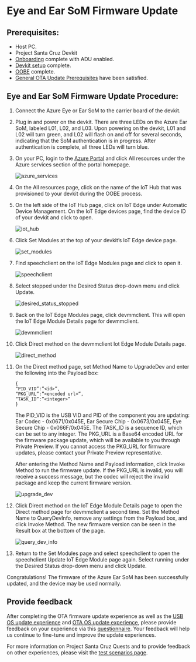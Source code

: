 <!---
title: Ear SoM firmware updating                    # the article title to show on the browser tab
description: Walks a user through the ear SoM firmware update process for Project Santa Cruz Private Preview (July 2020). 
author: elqu20      # the author's GitHub ID - will be auto-populated if set in settings.json
ms.author: v-elqu     # the author's Microsoft alias (if applicable) - will be auto-populated if set in settings.json
ms.date: {@date}           # the date - will be auto-populated when template is first applied
ms.topic: reference  # the type of article
--->
# Eye and Ear SoM Firmware Update

## Prerequisites:

- Host PC.
- Project Santa Cruz Devkit
- [Onboarding](https://github.com/microsoft/Project-Santa-Cruz-Private-Preview/blob/main/user-guides/getting_started/azure-subscription-onboarding.md) complete with ADU enabled.
- [Devkit setup](https://github.com/microsoft/Project-Santa-Cruz-Private-Preview/blob/main/user-guides/getting_started/devkit-unboxing-setup.md) complete.
- [OOBE](https://github.com/microsoft/Project-Santa-Cruz-Private-Preview/blob/main/user-guides/getting_started/oobe.md) complete.
- [General OTA Update Prerequisites](https://github.com/microsoft/Project-Santa-Cruz-Private-Preview/blob/main/user-guides/updating/ota_os_fw_update_prerequisites.md) have been satisfied. 

## Eye and Ear SoM Firmware Update Procedure: 

1. Connect the Azure Eye or Ear SoM to the carrier board of the devkit. 

1. Plug in and power on the devkit. There are three LEDs on the Azure Ear SoM, labeled L01, L02, and L03. Upon powering on the devkit, L01 and L02 will turn green, and L02 will flash on and off for several seconds, indicating that the SoM authentication is in progress. After authentication is complete, all three LEDs will turn blue. 
 
1. On your PC, login to the [Azure Portal](https://ms.portal.azure.com/?feature.canmodifystamps=true&Microsoft_Azure_Iothub=aduprod#home) and click All resources under the Azure services section of the portal homepage. 

    ![azure_services](https://github.com/microsoft/Project-Santa-Cruz-Private-Preview/blob/main/user-guides/updating/images/firmware_azure_services_all_resources.png)

1. On the All resources page, click on the name of the IoT Hub that was provisioned to your devkit during the OOBE process. 

1. On the left side of the IoT Hub page, click on IoT Edge under Automatic Device Management. On the IoT Edge devices page, find the device ID of your devkit and click to open. 

    ![iot_hub](https://github.com/microsoft/Project-Santa-Cruz-Private-Preview/blob/main/user-guides/updating/images/firmware_iot_hub.png)

1. Click Set Modules at the top of your devkit’s IoT Edge device page.

    ![set_modules](https://github.com/microsoft/Project-Santa-Cruz-Private-Preview/blob/main/user-guides/updating/images/firmware_set_modules.png)

1. Find speechclient on the IoT Edge Modules page and click to open it. 

    ![speechclient](https://github.com/microsoft/Project-Santa-Cruz-Private-Preview/blob/main/user-guides/updating/images/firmware_speechclient.png)

1. Select stopped under the Desired Status drop-down menu and click Update.

    ![desired_status_stopped](https://github.com/microsoft/Project-Santa-Cruz-Private-Preview/blob/main/user-guides/updating/images/firmware_desired_status_stopped.png)

1. Back on the IoT Edge Modules page, click devmmclient. This will open the IoT Edge Module Details page for devmmclient. 

    ![devmmclient](https://github.com/microsoft/Project-Santa-Cruz-Private-Preview/blob/main/user-guides/updating/images/firmware_devmmclient.png)

1. Click Direct method on the devmmclient Iot Edge Module Details page.

    ![direct_method](https://github.com/microsoft/Project-Santa-Cruz-Private-Preview/blob/main/user-guides/updating/images/firmware_direct_method.png)

1. On the Direct method page, set Method Name to UpgradeDev and enter the following into the Payload box:
    ```console
    {
    “PID_VID”:”<id>”,
    “PKG_URL”:”<encoded url>”,
    “TASK_ID”:”<integer>”
    }
    ```
    The PID_VID is the USB VID and PID of the component you are updating: Ear Codec - 0x0671/0x045E, Ear Secure Chip - 0x0673/0x045E, Eye Secure Chip - 0x066F/0x045E. The TASK_ID is a sequence ID, which can be set to any integer. The PKG_URL is a Base64 encoded URL for the firmware package update, which will be available to you through Private Preview. If you cannot access the PKG_URL for firmware updates, please contact your Private Preview representative.

    After entering the Method Name and Payload information, click Invoke Method to run the firmware update. If the PKG_URL is invalid, you will receive a success message, but the codec will reject the invalid package and keep the current firmware version. 

    ![upgrade_dev](https://github.com/microsoft/Project-Santa-Cruz-Private-Preview/blob/main/user-guides/updating/images/firmware_upgrade_dev.png)

1. Click Direct method on the IoT Edge Module Details page to open the Direct method page for devmmclient a second time. Set the Method Name to QueryDevInfo, remove any settings from the Payload box, and click Invoke Method. The new firmware version can be seen in the Result box at the bottom of the page. 

    ![query_dev_info](https://github.com/microsoft/Project-Santa-Cruz-Private-Preview/blob/main/user-guides/updating/images/firmware_query_dev_info.png)

1. Return to the Set Modules page and select speechclient to open the speechclient Update IoT Edge Module page again. Select running under the Desired Status drop-down menu and click Update. 

Congratulations! The firmware of the Azure Ear SoM has been successfully updated, and the device may be used normally. 

## Provide feedback

After completing the OTA firmware update experience as well as the [USB OS update experience](https://github.com/microsoft/Project-Santa-Cruz-Private-Preview/blob/main/user-guides/updating/usb_updating.md) and [OTA OS update experience](https://github.com/microsoft/Project-Santa-Cruz-Private-Preview/blob/main/user-guides/updating/ota_update.md), please provide feedback on your experience via this [questionnaire](https://forms.office.com/Pages/ResponsePage.aspx?id=v4j5cvGGr0GRqy180BHbR-EYOjUzOMlKvDaulVXd95tUNDc1V05EMDA2NjBRVDc5UlZBMVkwRjRNQSQlQCN0PWcu). Your feedback will help us continue to fine-tune and improve the update experiences.

For more information on Project Santa Cruz Quests and to provide feedback on other experiences, please visit the [test scenarios page](https://github.com/microsoft/Project-Santa-Cruz-Private-Preview/blob/main/user-guides/general/test-scenarios.md).
